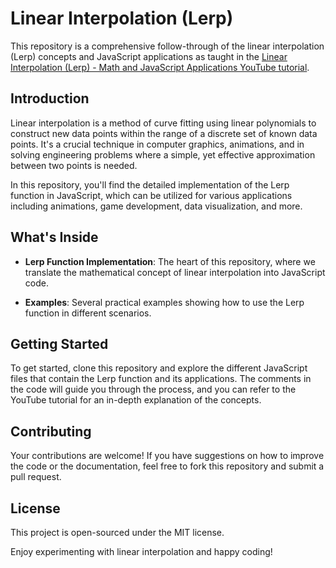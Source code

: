 # Linear Interpolation (Lerp)

This repository is a comprehensive follow-through of the linear interpolation (Lerp) concepts and JavaScript applications as taught in the [Linear Interpolation (Lerp) - Math and JavaScript Applications YouTube tutorial](https://www.youtube.com/watch?v=J_puRs40GhM).

## Introduction

Linear interpolation is a method of curve fitting using linear polynomials to construct new data points within the range of a discrete set of known data points. It's a crucial technique in computer graphics, animations, and in solving engineering problems where a simple, yet effective approximation between two points is needed.

In this repository, you'll find the detailed implementation of the Lerp function in JavaScript, which can be utilized for various applications including animations, game development, data visualization, and more.

## What's Inside

- **Lerp Function Implementation**: The heart of this repository, where we translate the mathematical concept of linear interpolation into JavaScript code.

- **Examples**: Several practical examples showing how to use the Lerp function in different scenarios.

## Getting Started

To get started, clone this repository and explore the different JavaScript files that contain the Lerp function and its applications. The comments in the code will guide you through the process, and you can refer to the YouTube tutorial for an in-depth explanation of the concepts.

## Contributing

Your contributions are welcome! If you have suggestions on how to improve the code or the documentation, feel free to fork this repository and submit a pull request.

## License

This project is open-sourced under the MIT license.

Enjoy experimenting with linear interpolation and happy coding!
